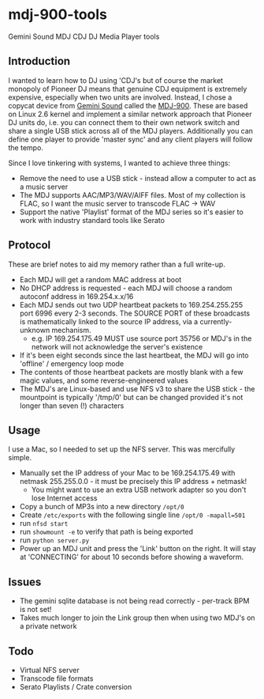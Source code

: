 # mdj-900-tools
Gemini Sound MDJ CDJ DJ Media Player tools

## Introduction

I wanted to learn how to DJ using 'CDJ's but of course the market monopoly of Pioneer DJ means that genuine CDJ equipment is extremely expensive, especially when two units are involved. Instead, I chose a copycat device from [Gemini Sound](https://geminisound.com) called the [MDJ-900](https://geminisound.com/products/mdj-900). These are based on Linux 2.6 kernel and implement a similar network approach that Pioneer DJ units do, i.e. you can connect them to their own network switch and share a single USB stick across all of the MDJ players. Additionally you can define one player to provide 'master sync' and any client players will follow the tempo.

Since I love tinkering with systems, I wanted to achieve three things:

 - Remove the need to use a USB stick - instead allow a computer to act as a music server
 - The MDJ supports AAC/MP3/WAV/AIFF files. Most of my collection is FLAC, so I want the music server to transcode FLAC -> WAV
 - Support the native 'Playlist' format of the MDJ series so it's easier to work with industry standard tools like Serato


## Protocol

These are brief notes to aid my memory rather than a full write-up.
 - Each MDJ will get a random MAC address at boot
 - No DHCP address is requested - each MDJ will choose a random autoconf address in 169.254.x.x/16
 - Each MDJ sends out two UDP heartbeat packets to 169.254.255.255 port 6996 every 2-3 seconds. The SOURCE PORT of these broadcasts is mathematically linked to the source IP address, via a currently-unknown mechanism.
   - e.g. IP 169.254.175.49 MUST use source port 35756 or MDJ's in the network will not acknowledge the server's existence
 - If it's been eight seconds since the last heartbeat, the MDJ will go into 'offline' / emergency loop mode
 - The contents of those heartbeat packets are mostly blank with a few magic values, and some reverse-engineered values
 - The MDJ's are Linux-based and use NFS v3 to share the USB stick - the mountpoint is typically '/tmp/0' but can be changed provided it's not longer than seven (!) characters
 
## Usage

I use a Mac, so I needed to set up the NFS server. This was mercifully simple.

 - Manually set the IP address of your Mac to be 169.254.175.49 with netmask 255.255.0.0 - it must be precisely this IP address + netmask!
    - You might want to use an extra USB network adapter so you don't lose Internet access
 - Copy a bunch of MP3s into a new directory `/opt/0`
 - Create `/etc/exports` with the following single line `/opt/0 -mapall=501`
 - run `nfsd start`
 - run `showmount -e` to verify that path is being exported
 - run `python server.py`
 - Power up an MDJ unit and press the 'Link' button on the right. It will stay at 'CONNECTING' for about 10 seconds before showing a waveform.

## Issues

 - The gemini sqlite database is not being read correctly - per-track BPM is not set!
 - Takes much longer to join the Link group then when using two MDJ's on a private network

## Todo
 - Virtual NFS server
 - Transcode file formats
 - Serato Playlists / Crate conversion

